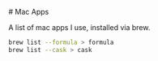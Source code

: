 # Mac Apps

A list of mac apps I use, installed via brew.

```bash
brew list --formula > formula
brew list --cask > cask
```
